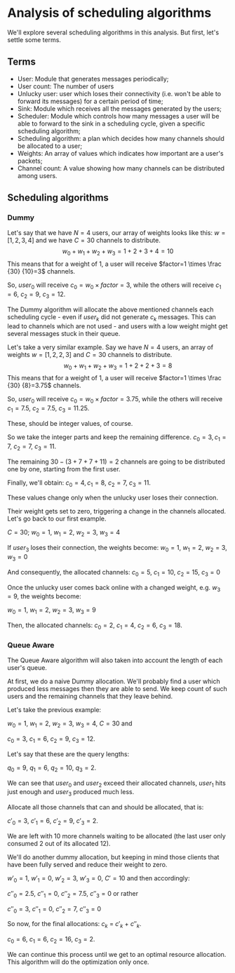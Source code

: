 # Analysis of scheduling algorithms

We'll explore several scheduling algorithms in this analysis. But first, let's settle some terms.

## Terms

- User: Module that generates messages periodically;
- User count: The number of users
- Unlucky user: user which loses their connectivity (i.e. won't be able to forward its messages) for a certain period of time;
- Sink: Module which receives all the messages generated by the users;
- Scheduler: Module which controls how many messages a user will be able to forward to the sink in a scheduling cycle, given a specific scheduling algorithm;
- Scheduling algorithm: a plan which decides how many channels should be allocated to a user;
- Weights: An array of values which indicates how important are a user's packets;
- Channel count: A value showing how many channels can be distributed among users.

## Scheduling algorithms

### **Dummy**

Let's say that we have $N = 4$ users, our array of weights looks like this: $w = [1, 2, 3, 4]$ and we have $C = 30$ channels to distribute.
$$
w_0+w_1+w_2+w_3=1+2+3+4=10
$$
This means that for a weight of $1$, a user will receive $factor=1 \times \frac {30} {10}=3$ channels.

So, $user_0$ will receive $c_0 = w_0 \times factor = 3$, while the others will receive $c_1 = 6$, $c_2 = 9$, $c_3 = 12$.

The Dummy algorithm will allocate the above mentioned channels each scheduling cycle - even if $user_k$ did not generate $c_k$ messages. This can lead to channels which are not used - and users with a low weight might get several messages stuck in their queue.

Let's take a very similar example.
Say we have $N = 4$ users, an array of weights $w = [1, 2, 2, 3]$ and $C = 30$ channels to distribute.
$$
w_0+w_1+w_2+w_3=1+2+2+3=8
$$
This means that for a weight of $1$, a user will receive $factor=1 \times \frac {30} {8}=3.75$ channels.

So, $user_0$ will receive $c_0 = w_0 \times factor = 3.75$, while the others will receive $c_1 = 7.5$, $c_2 = 7.5$, $c_3 = 11.25$.

These, should be integer values, of course.

So we take the integer parts and keep the remaining difference.
$c_0 = 3, c_1 = 7$, $c_2 = 7$, $c_3 = 11$.

The remaining $30 - (3+7+7+11)=2$ channels are going to be distributed one by one, starting from the first user.

Finally, we'll obtain: $c_0 = 4, c_1 = 8$, $c_2 = 7$, $c_3 = 11$.

These values change only when the unlucky user loses their connection.

Their weight gets set to zero, triggering a change in the channels allocated. Let's go back to our first example.

$C=30$; $w_0 = 1$, $w_1 = 2$, $w_2 = 3$, $w_3 = 4$

If $user_3$ loses their connection, the weights become: $w_0 = 1$, $w_1 = 2$, $w_2 = 3$, $w_3 = 0$

And consequently, the allocated channels: $c_0 = 5$, $c_1 = 10$, $c_2 = 15$, $c_3 = 0$

Once the unlucky user comes back online with a changed weight, e.g. $w_3 = 9$, the weights become:

$w_0 = 1$, $w_1 = 2$, $w_2 = 3$, $w_3 = 9$

Then, the allocated channels: $c_0 = 2$, $c_1 = 4$, $c_2 = 6$, $c_3 = 18$.

### **Queue Aware**

The Queue Aware algorithm will also taken into account the length of each user's queue.

At first, we do a naive Dummy allocation. We'll probably find a user which produced less messages then they are able to send. We keep count of such users and the remaining channels that they leave behind.

Let's take the previous example:

$w_0 = 1$, $w_1 = 2$, $w_2 = 3$, $w_3 = 4$, $C=30$ and

$c_0 = 3$, $c_1 = 6$, $c_2 = 9$, $c_3 = 12$.

Let's say that these are the query lengths:

$q_0 = 9$, $q_1 = 6$, $q_2 = 10$, $q_3 = 2$.

We can see that $user_0$ and $user_2$ exceed their allocated channels, $user_1$ hits just enough and $user_3$ produced much less.

Allocate all those channels that can and should be allocated, that is:

$c'_0 = 3$, $c'_1 = 6$, $c'_2 = 9$, $c'_3 = 2$.

We are left with 10 more channels waiting to be allocated (the last user only consumed 2 out of its allocated 12).

We'll do another dummy allocation, but keeping in mind those clients that have been fully served and reduce their weight to zero.

$w'_0 = 1$, $w'_1 = 0$, $w'_2 = 3$, $w'_3 = 0$, $C'=10$ and then accordingly:

$c''_0 = 2.5$, $c''_1 = 0$, $c''_2 = 7.5$, $c''_3 = 0$ or rather

$c''_0 = 3$, $c''_1 = 0$, $c''_2 = 7$, $c''_3 = 0$

So now, for the final allocations: $c_k$ = $c'_k$ + $c''_k$.

$c_0 = 6$, $c_1 = 6$, $c_2 = 16$, $c_3 = 2$.

We can continue this process until we get to an optimal resource allocation. This algorithm will do the optimization only once.
